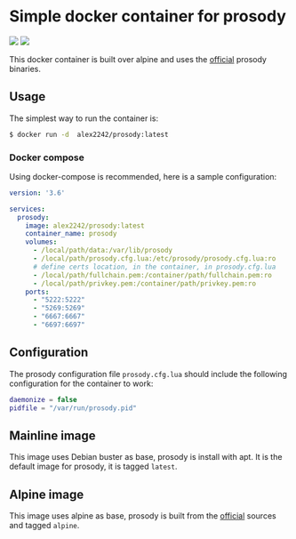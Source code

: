 # Simple docker container for prosody

[![](https://images.microbadger.com/badges/image/alex2242/prosody.svg)](https://microbadger.com/images/alex2242/prosody) [![](https://images.microbadger.com/badges/version/alex2242/prosody.svg)](https://microbadger.com/images/alex2242/prosody)

This docker container is built over alpine and uses the
[official](https://prosody.im) prosody binaries.

## Usage

The simplest way to run the container is:

```bash
$ docker run -d  alex2242/prosody:latest
```

### Docker compose

Using docker-compose is recommended, here is a sample configuration:

```yaml
version: '3.6'

services:
  prosody:
    image: alex2242/prosody:latest
    container_name: prosody
    volumes:
      - /local/path/data:/var/lib/prosody
      - /local/path/prosody.cfg.lua:/etc/prosody/prosody.cfg.lua:ro
      # define certs location, in the container, in prosody.cfg.lua
      - /local/path/fullchain.pem:/container/path/fullchain.pem:ro
      - /local/path/privkey.pem:/container/path/privkey.pem:ro
    ports:
      - "5222:5222"
      - "5269:5269"
      - "6667:6667"
      - "6697:6697"
```

## Configuration

The prosody configuration file `prosody.cfg.lua` should include the following
configuration for the container to work:

```lua
daemonize = false
pidfile = "/var/run/prosody.pid"
```

## Mainline image

This image uses Debian buster as base, prosody is install with apt.
It is the default image for prosody, it is tagged `latest`.

## Alpine image

This image uses alpine as base, prosody is built from the
[official](https://prosody.im) sources and tagged `alpine`.
